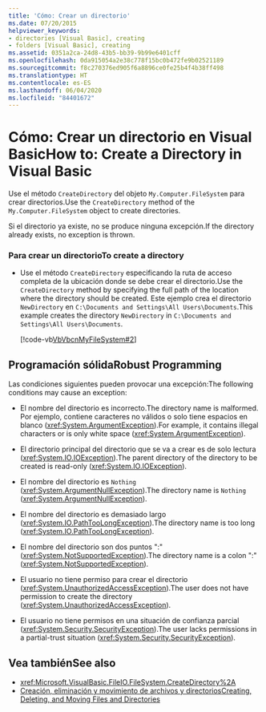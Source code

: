 ```yaml
---
title: 'Cómo: Crear un directorio'
ms.date: 07/20/2015
helpviewer_keywords:
- directories [Visual Basic], creating
- folders [Visual Basic], creating
ms.assetid: 0351a2ca-24d8-43b5-bb39-9b99e6401cff
ms.openlocfilehash: 0da915054a2e38c778f15bc0b472fe9b02521189
ms.sourcegitcommit: f8c270376ed905f6a8896ce0fe25b4f4b38ff498
ms.translationtype: HT
ms.contentlocale: es-ES
ms.lasthandoff: 06/04/2020
ms.locfileid: "84401672"
---
```

# <a name="how-to-create-a-directory-in-visual-basic"></a><span data-ttu-id="2ef05-102">Cómo: Crear un directorio en Visual Basic</span><span class="sxs-lookup"><span data-stu-id="2ef05-102">How to: Create a Directory in Visual Basic</span></span>

<span data-ttu-id="2ef05-103">Use el método `CreateDirectory` del objeto `My.Computer.FileSystem` para crear directorios.</span><span class="sxs-lookup"><span data-stu-id="2ef05-103">Use the `CreateDirectory` method of the `My.Computer.FileSystem` object to create directories.</span></span>  
  
 <span data-ttu-id="2ef05-104">Si el directorio ya existe, no se produce ninguna excepción.</span><span class="sxs-lookup"><span data-stu-id="2ef05-104">If the directory already exists, no exception is thrown.</span></span>  
  
### <a name="to-create-a-directory"></a><span data-ttu-id="2ef05-105">Para crear un directorio</span><span class="sxs-lookup"><span data-stu-id="2ef05-105">To create a directory</span></span>  
  
- <span data-ttu-id="2ef05-106">Use el método `CreateDirectory` especificando la ruta de acceso completa de la ubicación donde se debe crear el directorio.</span><span class="sxs-lookup"><span data-stu-id="2ef05-106">Use the `CreateDirectory` method by specifying the full path of the location where the directory should be created.</span></span> <span data-ttu-id="2ef05-107">Este ejemplo crea el directorio `NewDirectory` en `C:\Documents and Settings\All Users\Documents`.</span><span class="sxs-lookup"><span data-stu-id="2ef05-107">This example creates the directory `NewDirectory` in `C:\Documents and Settings\All Users\Documents`.</span></span>  
  
     [!code-vb[VbVbcnMyFileSystem#2](~/samples/snippets/visualbasic/VS_Snippets_VBCSharp/VbVbcnMyFileSystem/VB/Class1.vb#2)]  
  
## <a name="robust-programming"></a><span data-ttu-id="2ef05-108">Programación sólida</span><span class="sxs-lookup"><span data-stu-id="2ef05-108">Robust Programming</span></span>  

 <span data-ttu-id="2ef05-109">Las condiciones siguientes pueden provocar una excepción:</span><span class="sxs-lookup"><span data-stu-id="2ef05-109">The following conditions may cause an exception:</span></span>  
  
- <span data-ttu-id="2ef05-110">El nombre del directorio es incorrecto.</span><span class="sxs-lookup"><span data-stu-id="2ef05-110">The directory name is malformed.</span></span> <span data-ttu-id="2ef05-111">Por ejemplo, contiene caracteres no válidos o solo tiene espacios en blanco (<xref:System.ArgumentException>).</span><span class="sxs-lookup"><span data-stu-id="2ef05-111">For example, it contains illegal characters or is only white space (<xref:System.ArgumentException>).</span></span>  
  
- <span data-ttu-id="2ef05-112">El directorio principal del directorio que se va a crear es de solo lectura (<xref:System.IO.IOException>).</span><span class="sxs-lookup"><span data-stu-id="2ef05-112">The parent directory of the directory to be created is read-only (<xref:System.IO.IOException>).</span></span>  
  
- <span data-ttu-id="2ef05-113">El nombre del directorio es `Nothing` (<xref:System.ArgumentNullException>).</span><span class="sxs-lookup"><span data-stu-id="2ef05-113">The directory name is `Nothing` (<xref:System.ArgumentNullException>).</span></span>  
  
- <span data-ttu-id="2ef05-114">El nombre del directorio es demasiado largo (<xref:System.IO.PathTooLongException>).</span><span class="sxs-lookup"><span data-stu-id="2ef05-114">The directory name is too long (<xref:System.IO.PathTooLongException>).</span></span>  
  
- <span data-ttu-id="2ef05-115">El nombre del directorio son dos puntos ":" (<xref:System.NotSupportedException>).</span><span class="sxs-lookup"><span data-stu-id="2ef05-115">The directory name is a colon ":" (<xref:System.NotSupportedException>).</span></span>  
  
- <span data-ttu-id="2ef05-116">El usuario no tiene permiso para crear el directorio (<xref:System.UnauthorizedAccessException>).</span><span class="sxs-lookup"><span data-stu-id="2ef05-116">The user does not have permission to create the directory (<xref:System.UnauthorizedAccessException>).</span></span>  
  
- <span data-ttu-id="2ef05-117">El usuario no tiene permisos en una situación de confianza parcial (<xref:System.Security.SecurityException>).</span><span class="sxs-lookup"><span data-stu-id="2ef05-117">The user lacks permissions in a partial-trust situation (<xref:System.Security.SecurityException>).</span></span>  
  
## <a name="see-also"></a><span data-ttu-id="2ef05-118">Vea también</span><span class="sxs-lookup"><span data-stu-id="2ef05-118">See also</span></span>

- <xref:Microsoft.VisualBasic.FileIO.FileSystem.CreateDirectory%2A>
- [<span data-ttu-id="2ef05-119">Creación, eliminación y movimiento de archivos y directorios</span><span class="sxs-lookup"><span data-stu-id="2ef05-119">Creating, Deleting, and Moving Files and Directories</span></span>](creating-deleting-and-moving-files-and-directories.md)
